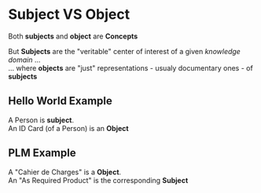 # Subject VS Object 

Both __subjects__ and __object__ are __Concepts__

But __Subjects__ are the "veritable" center of interest of a given _knowledge domain_ ...   
... where __objects__ are "just" representations - usualy documentary ones - of __subjects__

## Hello World Example 

A Person is __subject__.  
An ID Card (of a Person) is an __Object__

## PLM Example 
A "Cahier de Charges" is a __Object__.  
An "As Required Product" is the corresponding __Subject__

